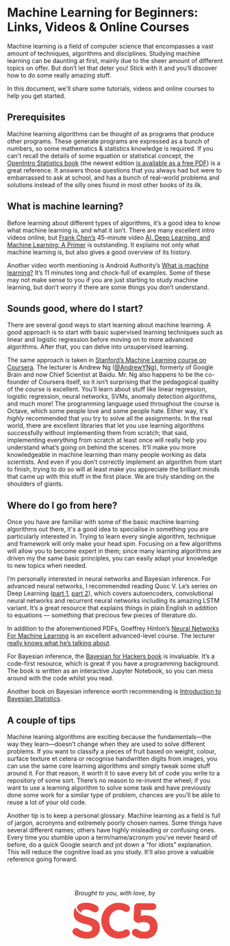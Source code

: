 # Machine Learning for Beginners: Links, Videos & Online Courses

Machine learning is a field of computer science that encompasses a vast amount of techniques, algorithms and disciplines. Studying machine learning can be daunting at first, mainly due to the sheer amount of different topics on offer. But don’t let that deter you! Stick with it and you’ll discover how to do some really amazing stuff.

In this document, we'll share some tutorials, videos and online courses to help you get started.

## Prerequisites

Machine learning algorithms can be thought of as programs that produce other programs. These generate programs are expressed as a bunch of numbers, so some mathematics & statistics knowledge is required. If you can't recall the details of some equation or statistical concept, the [OpenIntro Statistics book](http://www.openintro.org/stat/textbook.php) (the newest edition [is available as a free PDF](http://drive.google.com/file/d/0B-DHaDEbiOGkc1RycUtIcUtIelE/view?pref=2&pli=1)) is a great reference. It answers those questions that you always had but were to embarrassed to ask at school, and has a bunch of real-world problems and solutions instead of the silly ones found in most other books of its ilk.

## What is machine learning?

Before learning about different types of algorithms, it’s a good idea to know what machine learning is, and what it isn’t. There are many excellent intro videos online, but [Frank Chen’s](http://twitter.com/withfries2) 45-minute video [AI, Deep Learning, and Machine Learning: A Primer](http://vimeo.com/170189199) is outstanding. It explains not only what machine learning is, but also gives a good overview of its history.

Another video worth mentioning is Android Authority’s [What is machine learning?](http://www.youtube.com/watch?v=WXHM_i-fgGo) It’s 11 minutes long and chock-full of examples. Some of these may not make sense to you if you are just starting to study machine learning, but don’t worry if there are some things you don’t understand.

## Sounds good, where do I start?

There are several good ways to start learning about machine learning. A good approach is to start with basic supervised learning techniques such as linear and logistic regression before moving on to more advanced algorithms. After that, you can delve into unsupervised learning.

The same approach is taken in [Stanford’s Machine Learning course on Coursera](http://www.coursera.org/learn/machine-learning). The lecturer is Andrew Ng ([@AndrewYNg](http://twitter.com/andrewyng)), formerly of Google Brain and now Chief Scientist at Baidu. Mr. Ng also happens to be the co-founder of Coursera itself, so it isn’t surprising that the pedagogical quality of the course is excellent. You’ll learn about stuff like linear regression, logistic regression, neural networks, SVMs, anomaly detection algorithms, and much more! The programming language used throughout the course is Octave, which some people love and some people hate. Either way, it's _highly_ recommended that you try to solve all the assignments. In the real world, there are excellent libraries that let you use learning algorithms successfully without implementing them from scratch; that said, implementing everything from scratch at least once will really help you understand what’s going on behind the scenes. It’ll make you more knowledgeable in machine learning than many people working as data scientists. And even if you don’t correctly implement an algorithm from start to finish, trying to do so will at least make you appreciate the brilliant minds that came up with this stuff in the first place. We are truly standing on the shoulders of giants.

## Where do I go from here?

Once you have are familiar with some of the basic machine learning algorithms out there, it's a good idea to specialise in something you are particularly interested in. Trying to learn every single algorithm, technique and framework will only make your head spin. Focusing on a few algorithms will allow you to become expert in them; since many learning algorithms are driven my the same basic principles, you can easily adapt your knowledge to new topics when needed.

I’m personally interested in neural networks and Bayesian inference. For advanced neural networks, I recommended reading Quoc V. Le’s series on Deep Learning ([part 1](http://cs.stanford.edu/~quocle/tutorial1.pdf), [part 2](http://cs.stanford.edu/~quocle/tutorial2.pdf)), which covers autoencoders, convolutional neural networks and recurrent neural networks including its amazing LSTM variant. It’s a great resource that explains things in plain English in addition to equations — something that precious few pieces of literature do.

In addition to the aforementioned PDFs, Goeffrey Hinton’s [Neural Networks For Machine Learning](http://www.coursera.org/learn/neural-networks) is an excellent advanced-level course. The lecturer [really knows what he’s talking about](http://en.wikipedia.org/wiki/Geoffrey_Hinton).

For Bayesian inference, the [Bayesian for Hackers book](http://github.com/CamDavidsonPilon/Probabilistic-Programming-and-Bayesian-Methods-for-Hackers) is invaluable. It’s a code-first resource, which is great if you have a programming background. The book is written as an interactive Jupyter Notebook, so you can mess around with the code whilst you read.

Another book on Bayesian inference worth recommending is [Introduction to Bayesian Statistics](http://www.amazon.com/Introduction-Bayesian-Statistics-William-Bolstad/dp/0470141158).

## A couple of tips

Machine leaning algorithms are exciting because the fundamentals—the way they learn—doesn’t change when they are used to solve different problems. If you want to classify a pieces of fruit based on weight, colour, surface texture et cetera or recognise handwritten digits from images, you can use the same core learning algorithms and simply tweak some stuff around it. For that reason, it worth it to save every bit of code you write to a repository of some sort. There’s no reason to re-invent the wheel; if you want to use a learning algorithm to solve some task and have previously done some work for a similar type of problem, chances are you’ll be able to reuse a lot of your old code.

Another tip is to keep a personal glossary. Machine learning as a field is full of jargon, acronyms and extremely poorly chosen names. Some things have several different names; others have highly misleading or confusing ones. Every time you stumble upon a term/name/acronym you’ve never heard of before, do a quick Google search and jot down a “for idiots” explanation. This will reduce the cognitive load as you study. It’ll also prove a valuable reference going forward.

<br />
<br />
<p align="center"><em>Brought to you, with love, by</em></p>
<p align="center"><a href="https://sc5.io"><img src="https://github.com/SC5/sc5-machine-learning/blob/master/images/sc5logo-small.png" /></a></p>
